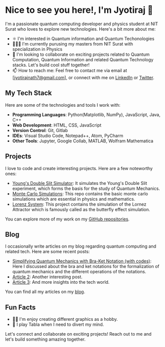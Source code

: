 # Nice to see you here!, I'm Jyotiraj 👋

I'm a passionate quantum computing developer and physics student at NIT Surat who loves to explore new technologies. Here's a bit more about me:

- ⚛️ I'm interested in Quantum information and Quantum Techonologies 
- 👨🏻‍🔬 I'm currently purusing my masters from NIT Surat with specialization in Physics
- 💞️ I'm looking to collaborate on exciting projects related to Quantum Computation, Quantum Information and related Quantum Technology stacks. Let's build cool stuff together!
- 📫 How to reach me: Feel free to contact me via email at [jyotirajnath7@gmail.com], or connect with me on [LinkedIn](https://www.linkedin.com/in/jyotiraj-nath/) or [Twitter](https://twitter.com/nath_jyotiraj).

## My Tech Stack

Here are some of the technologies and tools I work with:

- **Programming Languages**: Python(Matplotlib, NumPy), JavaScript, Java, C++
- **Web Development**: HTML, CSS, JavaScript
- **Version Control**: Git, Gitlab
- **IDEs**: Visual Studio Code, Notepad++, Atom, PyCharm
- **Other Tools**: Jupyter, Google Collab, MATLAB, Wolfram Mathematica

## Projects

I love to code and create interesting projects. Here are a few noteworthy ones:

- [Young's Double Slit Simulator](https://github.com/jyotiraj-code/double-slit-simulator): It simulates the Young's Double Slit experiment, which forms the basis for the study of Quantum Mechanics.
- [Monte Carlo Simulations](https://github.com/jyotiraj-code/monte-carlo): This repo contains the basic monte carlo simulations which are essential in physics and mathematics.
- [Lorenz System](https://github.com/jyotiraj-code/lorenz-system): This project contains the simulation of the Lornez Attractor which is famously called as the butterfly effect simulation.

You can explore more of my work on my [GitHub repositories](https://github.com/jyotiraj-code?tab=repositories).

## Blog

I occasionally write articles on my blog regarding quantum computing and related tech. Here are some recent posts:

- [Simplifying Quantum Mechanics with Bra-Ket Notation (with codes)](https://medium.com/@jyotirajnath7/simplifying-quantum-mechanics-with-bra-ket-notation-with-codes-17584c7282e2): Here I discussed about the bra and ket notations for the formalization of quantum mechanics and the different operations of the notations.
- [Article 2](link-to-article-2): Another interesting post.
- [Article 3](link-to-article-3): And more insights into the tech world.

You can find all my articles on my [blog](https://medium.com/@jyotirajnath7).

## Fun Facts

- 🧑‍💻 I'm enjoy creating different graphics as a hobby.
- 🎼 I play Tabla when I need to divert my mind.

Let's connect and collaborate on exciting projects! Reach out to me and let's build something amazing together.

<!---
jyotiraj-code/jyotiraj-code is a ✨ special ✨ repository because its `README.md` (this file) appears on your GitHub profile.
You can click the Preview link to take a look at your changes.
--->
